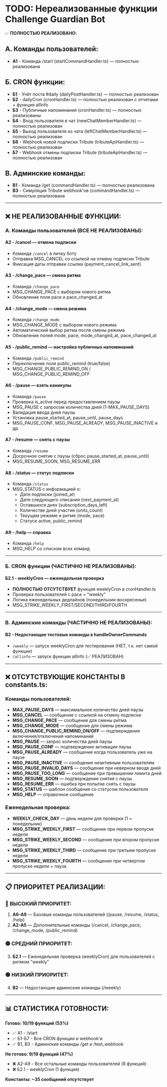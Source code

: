 # TODO: Нереализованные функции Challenge Guardian Bot

✅ **ПОЛНОСТЬЮ РЕАЛИЗОВАНО:**

## A. Команды пользователей:
- **A1** - Команда /start (startCommandHandler.ts) — полностью реализована

## Б. CRON функции:
- **Б1** - Учёт поста #daily (dailyPostHandler.ts) — полностью реализован
- **Б2** - dailyCron (cronHandler.ts) — полностью реализован с отчетами + функция allInfo
- **Б3** - Публичные напоминания (cronHandler.ts) — полностью реализованы
- **Б4** - Вход пользователя в чат (newChatMemberHandler.ts) — полностью реализован
- **Б5** - Выход пользователя из чата (leftChatMemberHandler.ts) — полностью реализован
- **Б6** - Webhook новой подписки Tribute (tributeApiHandler.ts) — полностью реализован
- **Б7** - Webhook отмены подписки Tribute (tributeApiHandler.ts) — полностью реализован

## В. Админские команды:
- **В1** - Команда /get (commandHandler.ts) — полностью реализована
- **В3** - Симуляция Tribute webhook'ов (commandHandler.ts) — полностью реализована

---

## ❌ НЕ РЕАЛИЗОВАННЫЕ ФУНКЦИИ:

### A. Команды пользователей (ВСЕ НЕ РЕАЛИЗОВАНЫ):

#### A2 - /cancel — отмена подписки
- Команда `/cancel` в личку боту
- Отправка MSG_CANCEL со ссылкой на отмену подписки Tribute
- Фиксация даты отправки ссылки (payment_cancel_link_sent)

#### A3 - /change_pace — смена ритма
- Команда `/change_pace` 
- MSG_CHANGE_PACE с выбором нового ритма
- Обновление поля pace и pace_changed_at

#### A4 - /change_mode — смена режима
- Команда `/change_mode`
- MSG_CHANGE_MODE с выбором нового режима
- Автоматический выбор ритма после смены режима
- Обновление полей mode, pace, mode_changed_at, pace_changed_at

#### A5 - /public_remind — настройка публичных напоминаний  
- Команда `/public_remind`
- Переключение поля public_remind (true/false)
- MSG_CHANGE_PUBLIC_REMIND_ON / MSG_CHANGE_PUBLIC_REMIND_OFF

#### A6 - /pause — взять каникулы
- Команда `/pause`
- Проверка is_active перед предоставлением паузы
- MSG_PAUSE с запросом количества дней (1-MAX_PAUSE_DAYS)
- Валидация ввода дней паузы
- Установка pause_started_at, pause_until, pause_days
- MSG_PAUSE_CONF, MSG_PAUSE_ALREADY, MSG_PAUSE_INACTIVE и др.

#### A7 - /resume — снять с паузы
- Команда `/resume`
- Досрочное снятие с паузы (сброс pause_started_at, pause_until)
- MSG_RESUME_SOON, MSG_RESUME_ERR

#### A8 - /status — статус подписки
- Команда `/status`
- MSG_STATUS с информацией о:
  - Дате подписки (joined_at)
  - Дате следующего списания (next_payment_at)
  - Оставшихся днях (subscription_days_left)
  - Количестве дней участия (units_count)
  - Текущем режиме и ритме (mode, pace)
  - Статусе active, public_remind

#### A9 - /help — справка
- Команда `/help`
- MSG_HELP со списком всех команд

---

### Б. CRON функции (ЧАСТИЧНО НЕ РЕАЛИЗОВАНЫ):

#### Б2.1 - weeklyCron — еженедельная проверка
- **ПОЛНОСТЬЮ ОТСУТСТВУЕТ** функция weeklyCron в cronHandler.ts
- Проверка пользователей с pace = "weekly"
- Логика еженедельных дедлайнов (понедельник-воскресенье)
- MSG_STRIKE_WEEKLY_FIRST/SECOND/THIRD/FOURTH

---

### В. Админские команды (ЧАСТИЧНО НЕ РЕАЛИЗОВАНЫ):

#### В2 - Недостающие тестовые команды в handleOwnerCommands
- `/weekly` — запуск weeklyCron для тестирования (НЕТ, т.к. нет самой функции)
- `/allinfo` — запуск функции allInfo (✅ РЕАЛИЗОВАН)

---

## ❌ ОТСУТСТВУЮЩИЕ КОНСТАНТЫ В constants.ts:

### Команды пользователей:
- **MAX_PAUSE_DAYS** — максимальное количество дней паузы
- **MSG_CANCEL** — сообщение с ссылкой на отмену подписки
- **MSG_CHANGE_PACE** — сообщение для смены ритма
- **MSG_CHANGE_MODE** — сообщение для смены режима  
- **MSG_CHANGE_PUBLIC_REMIND_ON/OFF** — подтверждения включения/отключения напоминаний
- **MSG_PAUSE** — запрос количества дней паузы
- **MSG_PAUSE_CONF** — подтверждение активации паузы
- **MSG_PAUSE_ALREADY** — сообщение когда пользователь уже на паузе
- **MSG_PAUSE_INACTIVE** — сообщение неактивным пользователям
- **MSG_PAUSE_INVALID_DAYS** — сообщение при неверном вводе дней
- **MSG_PAUSE_TOO_LONG** — сообщение при превышении лимита дней
- **MSG_RESUME_SOON** — подтверждение снятия с паузы
- **MSG_RESUME_ERR** — ошибка при попытке снять с паузы
- **MSG_STATUS** — шаблон сообщения со статусом пользователя
- **MSG_HELP** — справочное сообщение

### Еженедельная проверка:
- **WEEKLY_CHECK_DAY** — день недели для проверки (1 = понедельник)
- **MSG_STRIKE_WEEKLY_FIRST** — сообщение при первом пропуске недели
- **MSG_STRIKE_WEEKLY_SECOND** — сообщение при втором пропуске недели
- **MSG_STRIKE_WEEKLY_THIRD** — сообщение при третьем пропуске недели
- **MSG_STRIKE_WEEKLY_FOURTH** — сообщение при четвертом пропуске недели + пауза

---

## 📋 ПРИОРИТЕТ РЕАЛИЗАЦИИ:

### 🔴 **ВЫСОКИЙ ПРИОРИТЕТ:**
1. **A6-A9** — Базовые команды пользователей (/pause, /resume, /status, /help)
2. **A2-A5** — Дополнительные команды (/cancel, /change_pace, /change_mode, /public_remind)

### 🟡 **СРЕДНИЙ ПРИОРИТЕТ:**
3. **Б2.1** — Еженедельная проверка (weeklyCron) для пользователей с ритмом "weekly"

### 🟢 **НИЗКИЙ ПРИОРИТЕТ:**
4. **В2** — Недостающие админские команды (/weekly)

---

## 📊 **СТАТИСТИКА ГОТОВНОСТИ:**

**Готово: 10/19 функций (53%)**
- ✅ A1 - /start
- ✅ Б1-Б7 - Все CRON функции и webhook'и
- ✅ В1, В3 - Админские команды /get и /test_webhook

**Не готово: 9/19 функций (47%)**
- ❌ A2-A9 - Все остальные команды пользователей (8 функций)
- ❌ Б2.1 - weeklyCron (1 функция)

**Константы: ~35 сообщений отсутствует** 